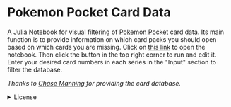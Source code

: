 # Pokemon Pocket Card Data
A [Julia](https://julialang.org/) [Notebook](https://plutojl.org/)
for visual filtering of [Pokemon Pocket](https://tcgpocket.pokemon.com/en-us/) card data.
Its main function is to provide information on which card packs you should open
based on which cards you are missing.
Click on [this link](https://nathanrboyer.github.io/PokemonPocketCardData/)
to open the notebook.
Then click the button in the top right corner to run and edit it.
Enter your desired card numbers in each series in the "Input" section
to filter the database.

*Thanks to [Chase Manning](https://github.com/chase-manning/pokemon-tcg-pocket-cards)
for providing the card database.*

<details>
<summary>License</summary>

```
This is free and unencumbered software released into the public domain.

Anyone is free to copy, modify, publish, use, compile, sell, or
distribute this software, either in source code form or as a compiled
binary, for any purpose, commercial or non-commercial, and by any
means.

In jurisdictions that recognize copyright laws, the author or authors
of this software dedicate any and all copyright interest in the
software to the public domain. We make this dedication for the benefit
of the public at large and to the detriment of our heirs and
successors. We intend this dedication to be an overt act of
relinquishment in perpetuity of all present and future rights to this
software under copyright law.

THE SOFTWARE IS PROVIDED "AS IS", WITHOUT WARRANTY OF ANY KIND,
EXPRESS OR IMPLIED, INCLUDING BUT NOT LIMITED TO THE WARRANTIES OF
MERCHANTABILITY, FITNESS FOR A PARTICULAR PURPOSE AND NONINFRINGEMENT.
IN NO EVENT SHALL THE AUTHORS BE LIABLE FOR ANY CLAIM, DAMAGES OR
OTHER LIABILITY, WHETHER IN AN ACTION OF CONTRACT, TORT OR OTHERWISE,
ARISING FROM, OUT OF OR IN CONNECTION WITH THE SOFTWARE OR THE USE OR
OTHER DEALINGS IN THE SOFTWARE.

For more information, please refer to <https://unlicense.org>
```
</details>